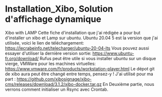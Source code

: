 # Installation_Xibo, Solution d'affichage dynamique 
Xibo with LAMP
Cette fiche d'installation que j'ai rédigée a pour but d'installer un xibo et Lamp sur ubuntu.
Ubuntu 20.04 5 est la version que j'ai utilisée, voici le lien de téléchargement: https://lecrabeinfo.net/telecharger/ubuntu-20-04-lts
Vous pouvez aussi essayer d'utiliser la dernière version sortie: https://www.ubuntu-fr.org/download/ 
Rufus peut être utile si vous installer ubuntu sur un disque vierge, VMWare pour les machines virtuelles: https://www.vmware.com/fr/products/workstation-player.html
Le dépot git de xibo aura peut être changé entre temps, pensez-y ! 
J'ai utilisé pour ma part : https://github.com/xibosignage/xibo-cms/releases/download/3.1.2/xibo-docker.tar.gz
En Deuxième partie, nous verrons comment initialiser un Rsync avec Crontab.
